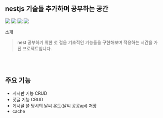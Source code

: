 ## nestjs 기술들 추가하며 공부하는 공간

<p>
  <img src="https://img.shields.io/badge/NestJs-E0234E?style=flat&logo=NestJs&logoColor=white"/>
  <img src="https://img.shields.io/badge/TypeScript-3178C6?style=flat&logo=TypeScript&logoColor=white"/>
  <img src="https://img.shields.io/badge/Docker-2496ED?style=flat&logo=Docker&logoColor=white"/>
  <img src="https://img.shields.io/badge/PostgreSQL-4169E1?style=flat&logo=PostgreSQL&logoColor=white"/>
</p>

소개
> nest 공부하기 위한 첫 걸음
> 기초적인 기능들을 구현해보며 적응하는 시간을 가진 프로젝트입니다.
<br>

<br>

## 주요 기능
- 게시판 기능 CRUD
- 댓글 기능 CRUD
- 게시글 쓸 당시의 날씨 온도(날씨 공공api) 저장
- cache 

